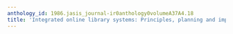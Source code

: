 ```yaml
---
anthology_id: 1986.jasis_journal-ir0anthology0volumeA37A4.18
title: 'Integrated online library systems: Principles, planning and implementation'
---
```

